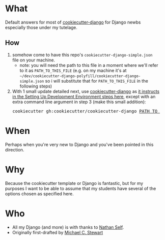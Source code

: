 # What

Default answers for most of [cookiecutter-django](https://github.com/cookiecutter/cookiecutter-django) for Django newbs especially those under my tutelage.

## How
1. somehow come to have this repo's `cookiecutter-django-simple.json` file on your machine.
    * note: you will need the path to this file in a moment where we'll refer to it as `PATH_TO_THIS_FILE` (e.g. on my machine it's at `~/dev/cookiecutter-django-polyfill/cookiecutter-django-simple.json` so i will substitute that for `PATH_TO_THIS_FILE` in the following steps)
2. With 1 small update detailed next, use [cookiecutter-django](https://github.com/cookiecutter/cookiecutter-django) as [it instructs in the Setting Up Development Environment steps here](https://cookiecutter-django.readthedocs.io/en/latest/developing-locally.html#setting-up-development-environment), except with an extra command line argument in step 3 (make this small addition):
    <pre>cookiecutter gh:cookiecutter/cookiecutter-django <ins>PATH_TO_THIS_FILE</ins></pre>

# When

Perhaps when you're very new to Django and you've been pointed in this direction.

# Why

Because the cookiecutter template or Django is fantastic, but for my purposes I want to be able to assume that my students have several of the options chosen as specified here.

# Who

* All my Django (and more) is with thanks to [Nathan Self](https://sanghani.cs.vt.edu/person/nathan-self/).
* Originally first-drafted by [Michael C. Stewart](https://hcientist.com/)
